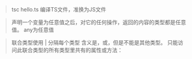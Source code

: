 > tsc hello.ts
> 编译TS文件，准换为JS文件

> 声明一个变量为任意值之后，对它的任何操作，返回的内容的类型都是任意值。
> any为任意值

> 联合类型使用 | 分隔每个类型
> 含义是，或，但是不能是其他类型。
> 只能访问此联合类型的所有类型里共有的属性或方法：